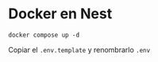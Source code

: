 # Docker en Nest

```
docker compose up -d
```

Copiar el ```.env.template``` y renombrarlo ```.env```